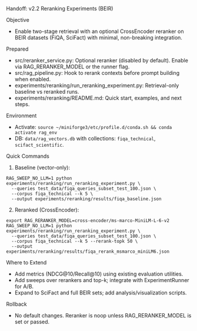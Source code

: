 Handoff: v2.2 Reranking Experiments (BEIR)

Objective
- Enable two-stage retrieval with an optional CrossEncoder reranker on BEIR datasets (FiQA, SciFact) with minimal, non-breaking integration.

Prepared
- src/reranker_service.py: Optional reranker (disabled by default). Enable via RAG_RERANKER_MODEL or the runner flag.
- src/rag_pipeline.py: Hook to rerank contexts before prompt building when enabled.
- experiments/reranking/run_reranking_experiment.py: Retrieval-only baseline vs reranked runs.
- experiments/reranking/README.md: Quick start, examples, and next steps.

Environment
- Activate: `source ~/miniforge3/etc/profile.d/conda.sh && conda activate rag_env`
- DB: `data/rag_vectors.db` with collections: `fiqa_technical`, `scifact_scientific`.

Quick Commands
1) Baseline (vector-only):
```
RAG_SWEEP_NO_LLM=1 python experiments/reranking/run_reranking_experiment.py \
  --queries test_data/fiqa_queries_subset_test_100.json \
  --corpus fiqa_technical --k 5 \
  --output experiments/reranking/results/fiqa_baseline.json
```

2) Reranked (CrossEncoder):
```
export RAG_RERANKER_MODEL=cross-encoder/ms-marco-MiniLM-L-6-v2
RAG_SWEEP_NO_LLM=1 python experiments/reranking/run_reranking_experiment.py \
  --queries test_data/fiqa_queries_subset_test_100.json \
  --corpus fiqa_technical --k 5 --rerank-topk 50 \
  --output experiments/reranking/results/fiqa_rerank_msmarco_miniLM6.json
```

Where to Extend
- Add metrics (NDCG@10/Recall@10) using existing evaluation utilities.
- Add sweeps over rerankers and top-k; integrate with ExperimentRunner for A/B.
- Expand to SciFact and full BEIR sets; add analysis/visualization scripts.

Rollback
- No default changes. Reranker is noop unless RAG_RERANKER_MODEL is set or passed.


